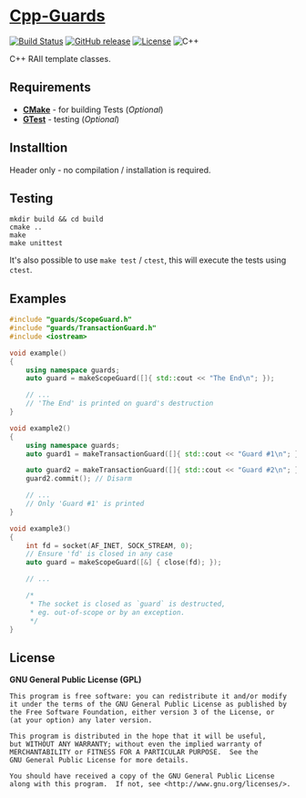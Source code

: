 # [Cpp-Guards](https://github.com/offa/cpp-guards)

[![Build Status](https://travis-ci.org/offa/cpp-guards.svg?branch=master)](https://travis-ci.org/offa/cpp-guards)
[![GitHub release](https://img.shields.io/github/release/offa/cpp-guards.svg)](https://github.com/offa/cpp-guards/releases)
[![License](https://img.shields.io/badge/license-GPLv3-yellow.svg)](LICENSE)
![C++](https://img.shields.io/badge/c++-14-green.svg)

C++ RAII template classes.


## Requirements

- [**CMake**](http://www.cmake.org/) - for building Tests (*Optional*)
- [**GTest**](https://github.com/google/googletest) - testing (*Optional*)


## Installtion

Header only - no compilation / installation is required.


## Testing

```
mkdir build && cd build
cmake ..
make
make unittest
```

It's also possible to use `make test` / `ctest`, this will execute the tests using `ctest`.


## Examples


```cpp
#include "guards/ScopeGuard.h"
#include "guards/TransactionGuard.h"
#include <iostream>

void example()
{
    using namespace guards;
    auto guard = makeScopeGuard([]{ std::cout << "The End\n"; });

    // ...
    // 'The End' is printed on guard's destruction
}

void example2()
{
    using namespace guards;
    auto guard1 = makeTransactionGuard([]{ std::cout << "Guard #1\n"; });

    auto guard2 = makeTransactionGuard([]{ std::cout << "Guard #2\n"; });
    guard2.commit(); // Disarm

    // ...
    // Only 'Guard #1' is printed
}

void example3()
{
    int fd = socket(AF_INET, SOCK_STREAM, 0);
    // Ensure 'fd' is closed in any case
    auto guard = makeScopeGuard([&] { close(fd); });

    // ...

    /*
     * The socket is closed as `guard` is destructed,
     * eg. out-of-scope or by an exception.
     */
}
```



## License

**GNU General Public License (GPL)**

    This program is free software: you can redistribute it and/or modify
    it under the terms of the GNU General Public License as published by
    the Free Software Foundation, either version 3 of the License, or
    (at your option) any later version.

    This program is distributed in the hope that it will be useful,
    but WITHOUT ANY WARRANTY; without even the implied warranty of
    MERCHANTABILITY or FITNESS FOR A PARTICULAR PURPOSE.  See the
    GNU General Public License for more details.

    You should have received a copy of the GNU General Public License
    along with this program.  If not, see <http://www.gnu.org/licenses/>.


